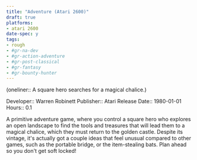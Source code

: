 ```yaml
---
title: "Adventure (Atari 2600)"
draft: true
platforms:
- atari 2600
date-spec: y
tags:
- rough
- #gr-na-dev 
- #gr-action-adventure 
- #gr-post-classical 
- #gr-fantasy 
- #gr-bounty-hunter 
---
```


(oneliner:: A square hero searches for a magical chalice.)

Developer:: Warren  Robinett
Publisher:: Atari
Release Date:: 1980-01-01
Hours:: 0.1

A primitive adventure game, where you control a square hero who explores an open landscape to find the tools and treasures that will lead them to a magical chalice, which they must return to the golden castle. Despite its vintage, it's actually got a couple ideas that feel unusual compared to other games, such as the portable bridge, or the item-stealing bats. Plan ahead so you don't get soft locked!